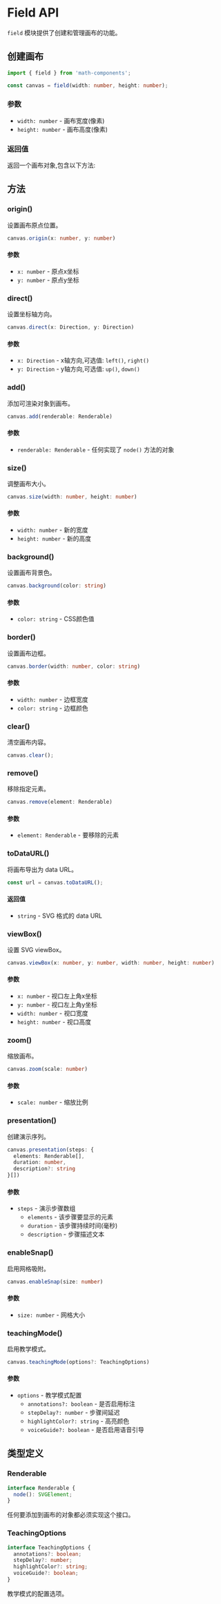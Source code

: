 # Field API

`field` 模块提供了创建和管理画布的功能。

## 创建画布

```typescript
import { field } from 'math-components';

const canvas = field(width: number, height: number);
```

### 参数

- `width: number` - 画布宽度(像素)
- `height: number` - 画布高度(像素)

### 返回值

返回一个画布对象,包含以下方法:

## 方法

### origin()

设置画布原点位置。

```typescript
canvas.origin(x: number, y: number)
```

#### 参数

- `x: number` - 原点x坐标
- `y: number` - 原点y坐标

### direct()

设置坐标轴方向。

```typescript
canvas.direct(x: Direction, y: Direction)
```

#### 参数

- `x: Direction` - x轴方向,可选值: `left()`, `right()`
- `y: Direction` - y轴方向,可选值: `up()`, `down()`

### add()

添加可渲染对象到画布。

```typescript
canvas.add(renderable: Renderable)
```

#### 参数

- `renderable: Renderable` - 任何实现了 `node()` 方法的对象

### size()

调整画布大小。

```typescript
canvas.size(width: number, height: number)
```

#### 参数

- `width: number` - 新的宽度
- `height: number` - 新的高度

### background()

设置画布背景色。

```typescript
canvas.background(color: string)
```

#### 参数

- `color: string` - CSS颜色值

### border()

设置画布边框。

```typescript
canvas.border(width: number, color: string)
```

#### 参数

- `width: number` - 边框宽度
- `color: string` - 边框颜色

### clear()

清空画布内容。

```typescript
canvas.clear();
```

### remove()

移除指定元素。

```typescript
canvas.remove(element: Renderable)
```

#### 参数

- `element: Renderable` - 要移除的元素

### toDataURL()

将画布导出为 data URL。

```typescript
const url = canvas.toDataURL();
```

#### 返回值

- `string` - SVG 格式的 data URL

### viewBox()

设置 SVG viewBox。

```typescript
canvas.viewBox(x: number, y: number, width: number, height: number)
```

#### 参数

- `x: number` - 视口左上角x坐标
- `y: number` - 视口左上角y坐标
- `width: number` - 视口宽度
- `height: number` - 视口高度

### zoom()

缩放画布。

```typescript
canvas.zoom(scale: number)
```

#### 参数

- `scale: number` - 缩放比例

### presentation()

创建演示序列。

```typescript
canvas.presentation(steps: {
  elements: Renderable[],
  duration: number,
  description?: string
}[])
```

#### 参数

- `steps` - 演示步骤数组
  - `elements` - 该步骤要显示的元素
  - `duration` - 该步骤持续时间(毫秒)
  - `description` - 步骤描述文本

### enableSnap()

启用网格吸附。

```typescript
canvas.enableSnap(size: number)
```

#### 参数

- `size: number` - 网格大小

### teachingMode()

启用教学模式。

```typescript
canvas.teachingMode(options?: TeachingOptions)
```

#### 参数

- `options` - 教学模式配置
  - `annotations?: boolean` - 是否启用标注
  - `stepDelay?: number` - 步骤间延迟
  - `highlightColor?: string` - 高亮颜色
  - `voiceGuide?: boolean` - 是否启用语音引导

## 类型定义

### Renderable

```typescript
interface Renderable {
  node(): SVGElement;
}
```

任何要添加到画布的对象都必须实现这个接口。

### TeachingOptions

```typescript
interface TeachingOptions {
  annotations?: boolean;
  stepDelay?: number;
  highlightColor?: string;
  voiceGuide?: boolean;
}
```

教学模式的配置选项。
